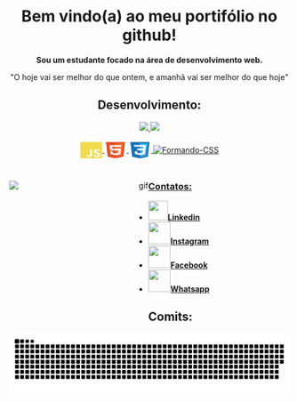 <div align="center">
  <h1>Bem vindo(a) ao meu portifólio no github!</h1>
  <p><strong>Sou um estudante focado na área de desenvolvimento web.</strong></p>
  <p>"O hoje vai ser melhor do que ontem, e amanhã vai ser melhor do que hoje"</p>
  
  <h2>Desenvolvimento:</h2>
  <a href="https://github.com/Felipeguimaraes777">
  <img height="180em" src="https://github-readme-stats.vercel.app/api?username=Felipeguimaraes777&show_icons=true&theme=dark&include_all_commits=true&count_private=true"/>
  <img height="180em" src="https://github-readme-stats.vercel.app/api/top-langs/?username=Felipeguimaraes777&layout=dark&langs_count=7&theme=dark"/>
</div>

<div align="center">
  <div style="display: inline_block"><br>
    <img align="center" alt="Formando-Js" height="30" width="40" src="https://raw.githubusercontent.com/devicons/devicon/master/icons/javascript/javascript-plain.svg">
    <img align="center" alt="Formando -HTML" height="30" width="40" src="https://raw.githubusercontent.com/devicons/devicon/master/icons/html5/html5-original.svg">
    <img align="center" alt="Formando-CSS" height="30" width="40" src="https://raw.githubusercontent.com/devicons/devicon/master/icons/css3/css3-original.svg">
    <img align="center" alt="Formando-CSS" height="40" width="40" src="https://img.icons8.com/color/344/c-sharp-logo-2.png">
  </div>
</div>
</br>

<div align="right">
    <img align="left" alt="gif"  height="250" width="250" src="https://i.gifer.com/origin/9b/9b771f9ff142fe01258dcedbe228c031_w200.webp" alt="">
</div>
 
<h3>Contatos:</h3>
<div style="display: inline_block">
    <ul>  
      <li><img src="https://cdn-icons-png.flaticon.com/512/145/145807.png" alt="" height="35" width="35"><a href="https://www.linkedin.com/in/felipe-guimar%C3%A3es-148468232/" target="_blank"><strong>Linkedin</strong></a></li>
      <li><img src="https://img.icons8.com/fluency/2x/instagram-new.png" alt="" height="40" width="40"><a href="https://www.instagram.com/felipe_guima_ofc/" target="_blank"><strong>Instagram</strong></a></li>
      <li><img src="https://img.icons8.com/color/344/facebook-circled--v5.png" alt="" height="40" width="40"><a href="https://www.facebook.com/profile.php?id=100080336079335" target="_blank"><strong>Facebook</strong></a></li>
      <li><img src="https://img.icons8.com/color/344/whatsapp--v1.png" alt="" height="40" width="40"><a href="https://api.whatsapp.com/send?phone=5511960844667" target="_blank"><strong>Whatsapp</strong></a></li>
    </ul>
  </div>
  
 <div>
   <h2>Comits:</h2>
 </div>
 
  ![Snake animation](https://github.com/Felipeguimaraes777/Felipeguimaraes777/blob/output/github-contribution-grid-snake.svg)
